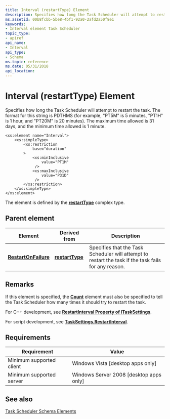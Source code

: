 ```yaml
---
title: Interval (restartType) Element
description: Specifies how long the Task Scheduler will attempt to restart the task.
ms.assetid: 00b8fcbb-5be8-4bf1-92a0-2afd2a50f8e1
keywords:
- Interval element Task Scheduler
topic_type:
- apiref
api_name:
- Interval
api_type:
- Schema
ms.topic: reference
ms.date: 05/31/2018
api_location: 
---
```


# Interval (restartType) Element

Specifies how long the Task Scheduler will attempt to restart the task. The format for this string is P<days>DT<hours>H<minutes>M<seconds>S (for example, "PT5M" is 5 minutes, "PT1H" is 1 hour, and "PT20M" is 20 minutes). The maximum time allowed is 31 days, and the minimum time allowed is 1 minute.

``` syntax
<xs:element name="Interval">
    <xs:simpleType>
        <xs:restriction
            base="duration"
        >
            <xs:minInclusive
                value="PT1M"
             />
            <xs:maxInclusive
                value="P31D"
             />
        </xs:restriction>
    </xs:simpleType>
</xs:element>
```

The element is defined by the [**restartType**](taskschedulerschema-restarttype-complextype.md) complex type.

## Parent element



| Element                                                                               | Derived from                                                       | Description                                                                                                     |
|---------------------------------------------------------------------------------------|--------------------------------------------------------------------|-----------------------------------------------------------------------------------------------------------------|
| [**RestartOnFailure**](taskschedulerschema-restartonfailure-settingstype-element.md) | [**restartType**](taskschedulerschema-restarttype-complextype.md) | Specifies that the Task Scheduler will attempt to restart the task if the task fails for any reason.<br/> |



## Remarks

If this element is specified, the [**Count**](taskschedulerschema-count-restarttype-element.md) element must also be specified to tell the Task Scheduler how many times it should try to restart the task.

For C++ development, see [**RestartInterval Property of ITaskSettings**](/windows/desktop/api/taskschd/nf-taskschd-itasksettings-get_restartinterval).

For script development, see [**TaskSettings.RestartInterval**](tasksettings-restartinterval.md).

## Requirements



| Requirement | Value |
|-------------------------------------|------------------------------------------------------|
| Minimum supported client<br/> | Windows Vista \[desktop apps only\]<br/>       |
| Minimum supported server<br/> | Windows Server 2008 \[desktop apps only\]<br/> |



## See also

<dl> <dt>

[Task Scheduler Schema Elements](task-scheduler-schema-elements.md)
</dt> </dl>

 

 





